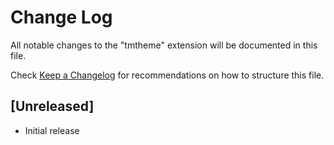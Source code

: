 # Change Log
All notable changes to the "tmtheme" extension will be documented in this file.

Check [Keep a Changelog](http://keepachangelog.com/) for recommendations on how to structure this file.

## [Unreleased]
- Initial release
